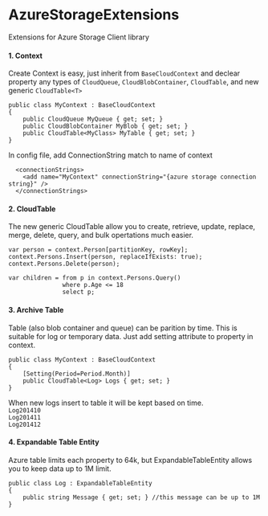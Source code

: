 AzureStorageExtensions
======================

Extensions for Azure Storage Client library

#### 1. Context
Create Context is easy, just inherit from `BaseCloudContext` and declear property any types of `CloudQueue`, `CloudBlobContainer`, `CloudTable`, and new generic `CloudTable<T>`
```
public class MyContext : BaseCloudContext
{
    public CloudQueue MyQueue { get; set; }
    public CloudBlobContainer MyBlob { get; set; }
    public CloudTable<MyClass> MyTable { get; set; }
}
```
In config file, add ConnectionString match to name of context
```
  <connectionStrings>
    <add name="MyContext" connectionString="{azure storage connection string}" />
  </connectionStrings>
```

#### 2. CloudTable<T>
The new generic CloudTable allow you to create, retrieve, update, replace, merge, delete, query, and bulk opertations much easier.
```
var person = context.Person[partitionKey, rowKey];
context.Persons.Insert(person, replaceIfExists: true);
context.Persons.Delete(person);

var children = from p in context.Persons.Query()
               where p.Age <= 18
               select p;
```

#### 3. Archive Table
Table (also blob container and queue) can be parition by time. This is suitable for log or temporary data. Just add setting attribute to property in context.
```
public class MyContext : BaseCloudContext
{
    [Setting(Period=Period.Month)]
    public CloudTable<Log> Logs { get; set; }
}
```
When new logs insert to table it will be kept based on time.  
`Log201410`  
`Log201411`  
`Log201412`  

#### 4. Expandable Table Entity
Azure table limits each property to 64k, but ExpandableTableEntity allows you to keep data up to 1M limit.
```
public class Log : ExpandableTableEntity 
{
    public string Message { get; set; } //this message can be up to 1M
}
```
